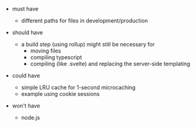 - must have
	- different paths for files in development/production
	
- should have
	- a build step (using rollup) might still be necessary for 
		- moving files
		- compiling typescript
		- compiling (like .svelte) and replacing the server-side templating

- could have
	- simple LRU cache for 1-second microcaching
	- example using cookie sessions

- won't have
	- node.js
